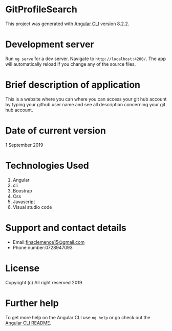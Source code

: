 # GitProfileSearch

This project was generated with [Angular CLI](https://github.com/angular/angular-cli) version 8.2.2.

# Development server

Run `ng serve` for a dev server. Navigate to `http://localhost:4200/`. The app will automatically reload if you change any of the source files.

# Brief description of application
This is a website where you can where you can access your git hub account by typing your github user name and see all description concerning your git hub account.

# Date of current version

1 September 2019

# Technologies Used

1. Angular
2. cli
3. Boostrap
4. Css 
5. Javascript
6. Visual studio code

# Support and contact details

* Email:finaclemence15@gmail.com
* Phone number:0728947093

# License

Copyright (c) All right reserved 2019

# Further help

To get more help on the Angular CLI use `ng help` or go check out the [Angular CLI README](https://github.com/angular/angular-cli/blob/master/README.md).


